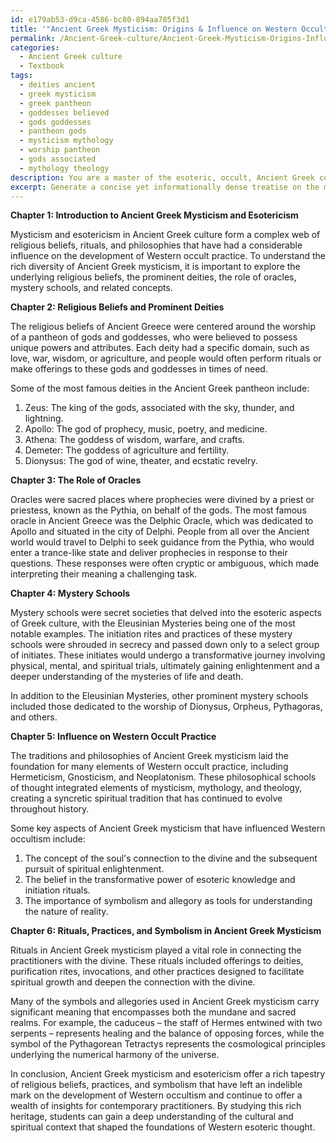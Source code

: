 ```yaml
---
id: e179ab53-d9ca-4586-bc80-894aa785f3d1
title: '"Ancient Greek Mysticism: Origins & Influence on Western Occultism"'
permalink: /Ancient-Greek-culture/Ancient-Greek-Mysticism-Origins-Influence-on-Western-Occultism/
categories:
  - Ancient Greek culture
  - Textbook
tags:
  - deities ancient
  - greek mysticism
  - greek pantheon
  - goddesses believed
  - gods goddesses
  - pantheon gods
  - mysticism mythology
  - worship pantheon
  - gods associated
  - mythology theology
description: You are a master of the esoteric, occult, Ancient Greek culture and education, you have written many textbooks on the subject in ways that provide students with rich and deep understanding of the subject. You are being asked to write textbook-like sections on a topic and you do it with full context, explainability, and reliability in accuracy to the true facts of the topic at hand, in a textbook style that a student would easily be able to learn from, in a rich, engaging, and contextual way. Always include relevant context (such as formulas and history), related concepts, and in a way that someone can gain deep insights from.
excerpt: Generate a concise yet informationally dense treatise on the mystical and esoteric aspects of Ancient Greek culture, including an overview of their religious beliefs, prominent deities, the role of oracles, mystery schools, and the influence of these traditions in the development of Western occult practice. Elucidate the symbolism and meaning behind the key rituals and practices of Ancient Greek mysticism, so that a student can gain a rich understanding of this cultural and spiritual context.
---
```

**Chapter 1: Introduction to Ancient Greek Mysticism and Esotericism**

Mysticism and esotericism in Ancient Greek culture form a complex web of religious beliefs, rituals, and philosophies that have had a considerable influence on the development of Western occult practice. To understand the rich diversity of Ancient Greek mysticism, it is important to explore the underlying religious beliefs, the prominent deities, the role of oracles, mystery schools, and related concepts.

**Chapter 2: Religious Beliefs and Prominent Deities**

The religious beliefs of Ancient Greece were centered around the worship of a pantheon of gods and goddesses, who were believed to possess unique powers and attributes. Each deity had a specific domain, such as love, war, wisdom, or agriculture, and people would often perform rituals or make offerings to these gods and goddesses in times of need.

Some of the most famous deities in the Ancient Greek pantheon include:

1. Zeus: The king of the gods, associated with the sky, thunder, and lightning.
2. Apollo: The god of prophecy, music, poetry, and medicine.
3. Athena: The goddess of wisdom, warfare, and crafts.
4. Demeter: The goddess of agriculture and fertility.
5. Dionysus: The god of wine, theater, and ecstatic revelry.

**Chapter 3: The Role of Oracles**

Oracles were sacred places where prophecies were divined by a priest or priestess, known as the Pythia, on behalf of the gods. The most famous oracle in Ancient Greece was the Delphic Oracle, which was dedicated to Apollo and situated in the city of Delphi. People from all over the Ancient world would travel to Delphi to seek guidance from the Pythia, who would enter a trance-like state and deliver prophecies in response to their questions. These responses were often cryptic or ambiguous, which made interpreting their meaning a challenging task.

**Chapter 4: Mystery Schools**

Mystery schools were secret societies that delved into the esoteric aspects of Greek culture, with the Eleusinian Mysteries being one of the most notable examples. The initiation rites and practices of these mystery schools were shrouded in secrecy and passed down only to a select group of initiates. These initiates would undergo a transformative journey involving physical, mental, and spiritual trials, ultimately gaining enlightenment and a deeper understanding of the mysteries of life and death.

In addition to the Eleusinian Mysteries, other prominent mystery schools included those dedicated to the worship of Dionysus, Orpheus, Pythagoras, and others.

**Chapter 5: Influence on Western Occult Practice**

The traditions and philosophies of Ancient Greek mysticism laid the foundation for many elements of Western occult practice, including Hermeticism, Gnosticism, and Neoplatonism. These philosophical schools of thought integrated elements of mysticism, mythology, and theology, creating a syncretic spiritual tradition that has continued to evolve throughout history.

Some key aspects of Ancient Greek mysticism that have influenced Western occultism include:

1. The concept of the soul's connection to the divine and the subsequent pursuit of spiritual enlightenment.
2. The belief in the transformative power of esoteric knowledge and initiation rituals.
3. The importance of symbolism and allegory as tools for understanding the nature of reality.

**Chapter 6: Rituals, Practices, and Symbolism in Ancient Greek Mysticism**

Rituals in Ancient Greek mysticism played a vital role in connecting the practitioners with the divine. These rituals included offerings to deities, purification rites, invocations, and other practices designed to facilitate spiritual growth and deepen the connection with the divine.

Many of the symbols and allegories used in Ancient Greek mysticism carry significant meaning that encompasses both the mundane and sacred realms. For example, the caduceus – the staff of Hermes entwined with two serpents – represents healing and the balance of opposing forces, while the symbol of the Pythagorean Tetractys represents the cosmological principles underlying the numerical harmony of the universe.

In conclusion, Ancient Greek mysticism and esotericism offer a rich tapestry of religious beliefs, practices, and symbolism that have left an indelible mark on the development of Western occultism and continue to offer a wealth of insights for contemporary practitioners. By studying this rich heritage, students can gain a deep understanding of the cultural and spiritual context that shaped the foundations of Western esoteric thought.
